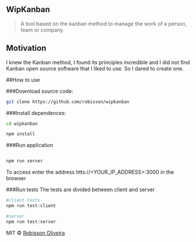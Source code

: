 ## WipKanban
>A tool based on the kanban method to manage the work of a person, team or company.

## Motivation
I knew the Kanban method, I found its principles incredible and I did not find Kanban open source software that I liked to use. So I dared to create one.

##How to use

###Download source code:

```bash
git clone https://github.com/robisson/wipkanban
```

###Install dependences:
```bash
cd wipkanban

npm install
```

###Run application
```bash

npm run server

```
To access enter the address htts://<YOUR_IP_ADDRESS>:3000 in the browser

###Run tests
The tests are divided between client and server

```bash
#client tests
npm run test:client

#server
npm run test:server

```

MIT © [Robisson Oliveira](https://www.robissonoliveira.com.br)